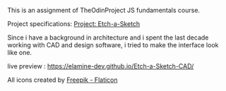 This is an assignment of TheOdinProject JS fundamentals course.

Project specifications: <a href="https://www.theodinproject.com/lessons/foundations-etch-a-sketch">Project: Etch-a-Sketch</a>

Since i have a background in architecture and i spent the last decade working with CAD and design software, i tried to make the interface look like one.

live preview : https://elamine-dev.github.io/Etch-a-Sketch-CAD/

All icons created by <a href="https://www.flaticon.com/free-icons/refresh" title="Freepik">Freepik - Flaticon</a>
